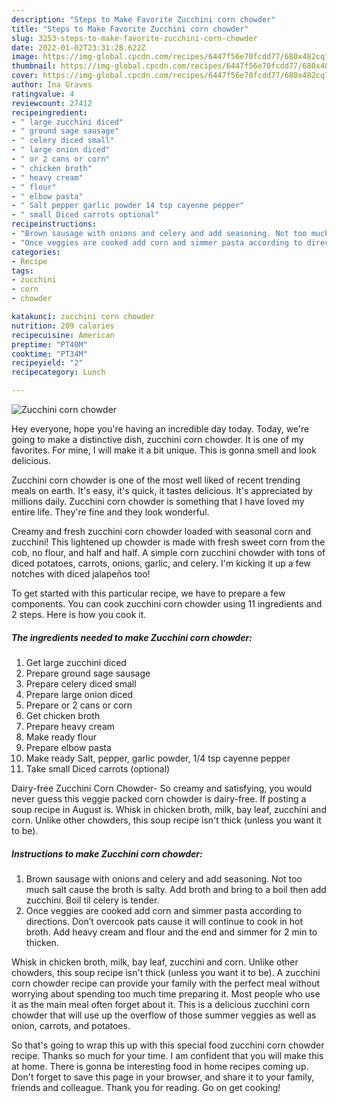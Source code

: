```yaml
---
description: "Steps to Make Favorite Zucchini corn chowder"
title: "Steps to Make Favorite Zucchini corn chowder"
slug: 3253-steps-to-make-favorite-zucchini-corn-chowder
date: 2022-01-02T23:31:28.622Z
image: https://img-global.cpcdn.com/recipes/6447f56e70fcdd77/680x482cq70/zucchini-corn-chowder-recipe-main-photo.jpg
thumbnail: https://img-global.cpcdn.com/recipes/6447f56e70fcdd77/680x482cq70/zucchini-corn-chowder-recipe-main-photo.jpg
cover: https://img-global.cpcdn.com/recipes/6447f56e70fcdd77/680x482cq70/zucchini-corn-chowder-recipe-main-photo.jpg
author: Ina Graves
ratingvalue: 4
reviewcount: 27412
recipeingredient:
- " large zucchini diced"
- " ground sage sausage"
- " celery diced small"
- " large onion diced"
- " or 2 cans or corn"
- " chicken broth"
- " heavy cream"
- " flour"
- " elbow pasta"
- " Salt pepper garlic powder 14 tsp cayenne pepper"
- " small Diced carrots optional"
recipeinstructions:
- "Brown sausage with onions and celery and add seasoning. Not too much salt cause the broth is salty. Add broth and bring to a boil then add zucchini. Boil til celery is tender."
- "Once veggies are cooked add corn and simmer pasta according to directions. Don’t overcook pats cause it will continue to cook in hot broth. Add heavy cream and flour and the end and simmer for 2 min to thicken."
categories:
- Recipe
tags:
- zucchini
- corn
- chowder

katakunci: zucchini corn chowder 
nutrition: 209 calories
recipecuisine: American
preptime: "PT40M"
cooktime: "PT34M"
recipeyield: "2"
recipecategory: Lunch

---
```



![Zucchini corn chowder](https://img-global.cpcdn.com/recipes/6447f56e70fcdd77/680x482cq70/zucchini-corn-chowder-recipe-main-photo.jpg)

Hey everyone, hope you're having an incredible day today. Today, we're going to make a distinctive dish, zucchini corn chowder. It is one of my favorites. For mine, I will make it a bit unique. This is gonna smell and look delicious.

Zucchini corn chowder is one of the most well liked of recent trending meals on earth. It's easy, it's quick, it tastes delicious. It's appreciated by millions daily. Zucchini corn chowder is something that I have loved my entire life. They're fine and they look wonderful.

Creamy and fresh zucchini corn chowder loaded with seasonal corn and zucchini! This lightened up chowder is made with fresh sweet corn from the cob, no flour, and half and half. A simple corn zucchini chowder with tons of diced potatoes, carrots, onions, garlic, and celery. I&#39;m kicking it up a few notches with diced jalapeños too!


To get started with this particular recipe, we have to prepare a few components. You can cook zucchini corn chowder using 11 ingredients and 2 steps. Here is how you cook it.

<!--inarticleads1-->

##### The ingredients needed to make Zucchini corn chowder:

1. Get  large zucchini diced
1. Prepare  ground sage sausage
1. Prepare  celery diced small
1. Prepare  large onion diced
1. Prepare  or 2 cans or corn
1. Get  chicken broth
1. Prepare  heavy cream
1. Make ready  flour
1. Prepare  elbow pasta
1. Make ready  Salt, pepper, garlic powder, 1/4 tsp cayenne pepper
1. Take  small Diced carrots (optional)


Dairy-free Zucchini Corn Chowder- So creamy and satisfying, you would never guess this veggie packed corn chowder is dairy-free. If posting a soup recipe in August is. Whisk in chicken broth, milk, bay leaf, zucchini and corn. Unlike other chowders, this soup recipe isn&#39;t thick (unless you want it to be). 

<!--inarticleads2-->

##### Instructions to make Zucchini corn chowder:

1. Brown sausage with onions and celery and add seasoning. Not too much salt cause the broth is salty. Add broth and bring to a boil then add zucchini. Boil til celery is tender.
1. Once veggies are cooked add corn and simmer pasta according to directions. Don’t overcook pats cause it will continue to cook in hot broth. Add heavy cream and flour and the end and simmer for 2 min to thicken.


Whisk in chicken broth, milk, bay leaf, zucchini and corn. Unlike other chowders, this soup recipe isn&#39;t thick (unless you want it to be). A zucchini corn chowder recipe can provide your family with the perfect meal without worrying about spending too much time preparing it. Most people who use it as the main meal often forget about it. This is a delicious zucchini corn chowder that will use up the overflow of those summer veggies as well as onion, carrots, and potatoes. 

So that's going to wrap this up with this special food zucchini corn chowder recipe. Thanks so much for your time. I am confident that you will make this at home. There is gonna be interesting food in home recipes coming up. Don't forget to save this page in your browser, and share it to your family, friends and colleague. Thank you for reading. Go on get cooking!
